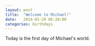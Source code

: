 ```yaml
---
layout: post
title:  "Welcome to Michael!"
date:   2014-03-20 06:20:00
categories: birthdays
---
```


Today is the first day of Michael's world.